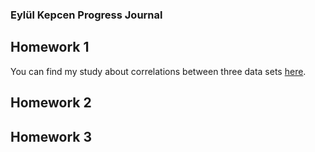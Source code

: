 ### Eylül Kepcen Progress Journal

## Homework 1
You can find my study about correlations between three data sets [here](https://raw.githubusercontent.com/BU-IE-360/spring22-eylulkepcen/gh-pages/Homework1.html).

## Homework 2
## Homework 3
